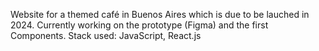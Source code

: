 
 Website for a themed café in Buenos Aires which is due to be lauched in 2024. Currently working on the prototype (Figma) and the first Components. Stack used: JavaScript, React.js
 
